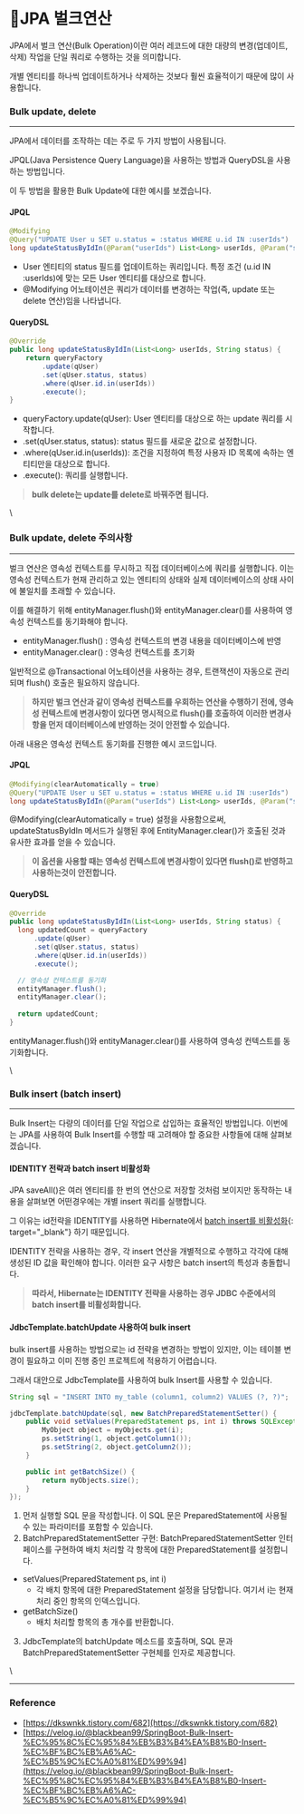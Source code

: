 # JPA 벌크연산

JPA에서 벌크 연산(Bulk Operation)이란 여러 레코드에 대한 대량의 변경(업데이트, 삭제) 작업을 단일 쿼리로 수행하는 것을 의미합니다.

개별 엔티티를 하나씩 업데이트하거나 삭제하는 것보다 훨씬 효율적이기 때문에 많이 사용합니다.

### Bulk update, delete

***

JPA에서 데이터를 조작하는 데는 주로 두 가지 방법이 사용됩니다.

JPQL(Java Persistence Query Language)을 사용하는 방법과 QueryDSL을 사용하는 방법입니다.

이 두 방법을 활용한 Bulk Update에 대한 예시를 보겠습니다.

#### JPQL

```java
@Modifying
@Query("UPDATE User u SET u.status = :status WHERE u.id IN :userIds")
long updateStatusByIdIn(@Param("userIds") List<Long> userIds, @Param("status") String status);
```

* User 엔티티의 status 필드를 업데이트하는 쿼리입니다. 특정 조건 (u.id IN :userIds)에 맞는 모든 User 엔티티를 대상으로 합니다.
* @Modifying 어노테이션은 쿼리가 데이터를 변경하는 작업(즉, update 또는 delete 연산)임을 나타냅니다.

#### QueryDSL

```java
@Override
public long updateStatusByIdIn(List<Long> userIds, String status) {
    return queryFactory
        .update(qUser)
        .set(qUser.status, status)
        .where(qUser.id.in(userIds))
        .execute();
}
```

* queryFactory.update(qUser): User 엔티티를 대상으로 하는 update 쿼리를 시작합니다.
* .set(qUser.status, status): status 필드를 새로운 값으로 설정합니다.
* .where(qUser.id.in(userIds)): 조건을 지정하여 특정 사용자 ID 목록에 속하는 엔티티만을 대상으로 합니다.
* .execute(): 쿼리를 실행합니다.

> **bulk delete는 update를 delete로 바꿔주면 됩니다.**

\


### Bulk update, delete 주의사항

***

벌크 연산은 영속성 컨텍스트를 무시하고 직접 데이터베이스에 쿼리를 실행합니다. 이는 영속성 컨텍스트가 현재 관리하고 있는 엔티티의 상태와 실제 데이터베이스의 상태 사이에 불일치를 초래할 수 있습니다.

이를 해결하기 위해 entityManager.flush()와 entityManager.clear()를 사용하여 영속성 컨텍스트를 동기화해야 합니다.

* entityManager.flush() : 영속성 컨텍스트의 변경 내용을 데이터베이스에 반영
* entityManager.clear() : 영속성 컨텍스트를 초기화

일반적으로 @Transactional 어노테이션을 사용하는 경우, 트랜잭션이 자동으로 관리되며 flush() 호출은 필요하지 않습니다.

> **하지만 벌크 연산과 같이 영속성 컨텍스트를 우회하는 연산을 수행하기 전에, 영속성 컨텍스트에 변경사항이 있다면 명시적으로 flush()를 호출하여 이러한 변경사항을 먼저 데이터베이스에 반영하는 것이 안전할 수 있습니다.**

아래 내용은 영속성 컨텍스트 동기화를 진행한 예시 코드입니다.

#### JPQL

```java
@Modifying(clearAutomatically = true)
@Query("UPDATE User u SET u.status = :status WHERE u.id IN :userIds")
long updateStatusByIdIn(@Param("userIds") List<Long> userIds, @Param("status") String status);
```

@Modifying(clearAutomatically = true) 설정을 사용함으로써, updateStatusByIdIn 메서드가 실행된 후에 EntityManager.clear()가 호출된 것과 유사한 효과를 얻을 수 있습니다.

> **이 옵션을 사용할 때는 영속성 컨텍스트에 변경사항이 있다면 flush()로 반영하고 사용하는것이 안전합니다.**

#### QueryDSL

```java
@Override
public long updateStatusByIdIn(List<Long> userIds, String status) {
  long updatedCount = queryFactory
      .update(qUser)
      .set(qUser.status, status)
      .where(qUser.id.in(userIds))
      .execute();

  // 영속성 컨텍스트를 동기화
  entityManager.flush();
  entityManager.clear();
  
  return updatedCount;
}
```

entityManager.flush()와 entityManager.clear()를 사용하여 영속성 컨텍스트를 동기화합니다.

\


### Bulk insert (batch insert)

***

Bulk Insert는 다량의 데이터를 단일 작업으로 삽입하는 효율적인 방법입니다. 이번에는 JPA를 사용하여 Bulk Insert를 수행할 때 고려해야 할 중요한 사항들에 대해 살펴보겠습니다.

#### IDENTITY 전략과 batch insert 비활성화

JPA saveAll()은 여러 엔티티를 한 번의 연산으로 저장할 것처럼 보이지만 동작하는 내용을 살펴보면 어떤경우에는 개별 insert 쿼리를 실행합니다.

그 이유는 id전략을 IDENTITY를 사용하면 Hibernate에서 [batch insert를 비활성화](https://www.baeldung.com/jpa-hibernate-batch-insert-update){: target="\_blank"} 하기 때문입니다.

IDENTITY 전략을 사용하는 경우, 각 insert 연산을 개별적으로 수행하고 각각에 대해 생성된 ID 값을 확인해야 합니다. 이러한 요구 사항은 batch insert의 특성과 충돌합니다.

> **따라서, Hibernate는 IDENTITY 전략을 사용하는 경우 JDBC 수준에서의 batch insert를 비활성화합니다.**

#### JdbcTemplate.batchUpdate 사용하여 bulk insert

bulk insert를 사용하는 방법으로는 id 전략을 변경하는 방법이 있지만, 이는 테이블 변경이 필요하고 이미 진행 중인 프로젝트에 적용하기 어렵습니다.

그래서 대안으로 JdbcTemplate를 사용하여 bulk Insert를 사용할 수 있습니다.

```java
String sql = "INSERT INTO my_table (column1, column2) VALUES (?, ?)";

jdbcTemplate.batchUpdate(sql, new BatchPreparedStatementSetter() {
    public void setValues(PreparedStatement ps, int i) throws SQLException {
        MyObject object = myObjects.get(i);
        ps.setString(1, object.getColumn1());
        ps.setString(2, object.getColumn2());
    }

    public int getBatchSize() {
        return myObjects.size();
    }
});
```

1. 먼저 실행할 SQL 문을 작성합니다. 이 SQL 문은 PreparedStatement에 사용될 수 있는 파라미터를 포함할 수 있습니다.
2. BatchPreparedStatementSetter 구현: BatchPreparedStatementSetter 인터페이스를 구현하여 배치 처리할 각 항목에 대한 PreparedStatement를 설정합니다.

* setValues(PreparedStatement ps, int i)
  * 각 배치 항목에 대한 PreparedStatement 설정을 담당합니다. 여기서 i는 현재 처리 중인 항목의 인덱스입니다.
* getBatchSize()
  * 배치 처리할 항목의 총 개수를 반환합니다.

3. JdbcTemplate의 batchUpdate 메소드를 호출하며, SQL 문과 BatchPreparedStatementSetter 구현체를 인자로 제공합니다.

\


***

### Reference

* [https://dkswnkk.tistory.com/682](https://dkswnkk.tistory.com/682)
* [https://velog.io/@blackbean99/SpringBoot-Bulk-Insert-%EC%95%8C%EC%95%84%EB%B3%B4%EA%B8%B0-Insert-%EC%BF%BC%EB%A6%AC-%EC%B5%9C%EC%A0%81%ED%99%94](https://velog.io/@blackbean99/SpringBoot-Bulk-Insert-%EC%95%8C%EC%95%84%EB%B3%B4%EA%B8%B0-Insert-%EC%BF%BC%EB%A6%AC-%EC%B5%9C%EC%A0%81%ED%99%94)
